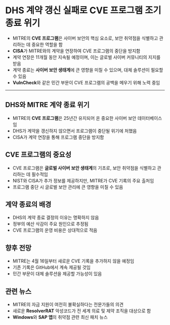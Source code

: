# DHS 계약 갱신 실패로 CVE 프로그램 조기 종료 위기


* MITRE의 **CVE 프로그램**은 사이버 보안의 핵심 요소로, 보안 취약점을 식별하고 관리하는 데 중요한 역할을 함
* **CISA**가 MITRE와의 계약을 연장하여 CVE 프로그램의 중단을 방지함
* 계약 연장은 11개월 동안 지속될 예정이며, 이는 글로벌 사이버 커뮤니티의 지지를 받음
* 계약 종료는 **사이버 보안 생태계**에 큰 영향을 미칠 수 있으며, 대체 솔루션이 필요할 수 있음
* **VulnCheck**와 같은 민간 부문이 CVE 프로그램의 공백을 메우기 위해 노력 중임

---

DHS와 MITRE 계약 종료 위기
-------------------

* MITRE의 **CVE 프로그램**은 25년간 유지되어 온 중요한 사이버 보안 데이터베이스임
* DHS가 계약을 갱신하지 않으면서 프로그램이 중단될 위기에 처했음
* CISA가 계약 연장을 통해 프로그램 중단을 방지함

CVE 프로그램의 중요성
-------------

* CVE 프로그램은 **글로벌 사이버 보안 생태계**의 기초로, 보안 취약점을 식별하고 관리하는 데 필수적임
* NIST와 CISA가 추가 정보를 제공하지만, MITRE가 CVE 기록의 주요 출처임
* 프로그램 중단 시 글로벌 보안 관리에 큰 영향을 미칠 수 있음

계약 종료의 배경
---------

* DHS의 계약 종료 결정의 이유는 명확하지 않음
* 정부의 예산 삭감이 주요 원인으로 추정됨
* CVE 프로그램의 운영 비용은 상대적으로 적음

향후 전망
-----

* MITRE는 4월 16일부터 새로운 CVE 기록을 추가하지 않을 예정임
* 기존 기록은 GitHub에서 계속 제공될 것임
* 민간 부문이 대체 솔루션을 제공할 가능성이 있음

관련 뉴스
-----

* MITRE의 자금 지원이 여전히 불확실하다는 전문가들의 의견
* 새로운 **ResolverRAT** 악성코드가 전 세계 의료 및 제약 조직을 대상으로 함
* **Windows**와 **SAP 앱**의 취약점 관련 최신 패치 뉴스
